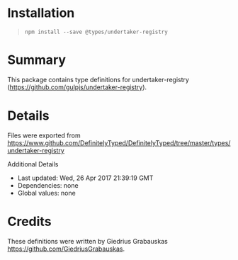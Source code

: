# Installation
> `npm install --save @types/undertaker-registry`

# Summary
This package contains type definitions for undertaker-registry (https://github.com/gulpjs/undertaker-registry).

# Details
Files were exported from https://www.github.com/DefinitelyTyped/DefinitelyTyped/tree/master/types/undertaker-registry

Additional Details
 * Last updated: Wed, 26 Apr 2017 21:39:19 GMT
 * Dependencies: none
 * Global values: none

# Credits
These definitions were written by Giedrius Grabauskas <https://github.com/GiedriusGrabauskas>.
